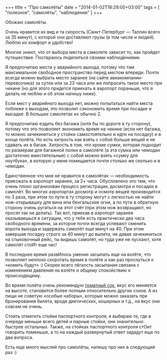 +++
title = "Про самолёты"
date = "2014-01-02T18:28:00+03:00"
tags = [
    "полезное",
    "самолёты",
    "наблюдения"
]
+++

Обожаю самолёты.

Очень нравится их вид и та скорость (Санкт-Петербург &mdash; Таллин всего за 35 минут), с которой они доставляют грузы (в том числе и людей). Люблю их комфорт и удобство!

Многие знают, что от выбора места в самолете зависит то, как пройдет путешествие. Постараюсь поделиться своими наблюдениями.&nbsp;

<!--more-->

Я предпочитаю места у аварийного выхода, потому что там максимальное свободное пространство перед местом впереди. Почти всегда можно выбрать место заранее (на сайте авиакомпании-перевозчика) за сутки или за 23 часа или же попросить такое место при чекине (но для этого придется приехать в аэропорт пораньше, что я делать не люблю и об этом напишу ниже).

Если мест у аварийного выхода нет, можно попытаться найти места поближе к выходам, это позволит сэкономить время при посадке и высадке. В больших самолетах их обычно 2.

Я предпочитаю ездить без багажа (хотя бы по дороге в ту сторону), потому что это позволяет экономить время на чекине (если нет багажа, то можно зачекиниться у стойки самостоятельно и идти на посадку) и в конце полёта. Но есть хитрость как взять с собой больше вещей и не сдавать их в багаж. Хитрость в том, что кроме сумки, которая подходит по размерам для багажной полки в самолёте (а эта сумка или чемодан достаточно вместительные) с собой можно взять &laquo;сумку для ноутбука&raquo;, в которую у меня помещается почти столько же сколько и в чемодан.

Единственное что мне не нравится в самолётах &mdash; необходимость приезжать в аэропорт заранее, за 2+ часа. Обусловлено это тем, что очень плохо организован процесс регистрации, досмотра и посадки в самолёт. Во многих аэропортах досмотр и осмотр вещей производится по 3 раза, при этом по пути в ту сторону могут с легкостью не найти нож-открывашку для вина или бенгальские огни, а по пути в обратную сторону очень ругаться на этот счёт (при этом нож возвращают, но просят так не делать). Так вот, приехав в аэропорт заранее оказываешься в ситуации, что у тебя есть практически два часа свободного времени, за которое почти всегда успевают сменить ворота выхода и задержать самолёт еще минут на 40. При этом завершая посадку строго за 40 минут до вылета, не давая зачекиниться на стыковочный рейс, ты видишь самолёт, но туда уже не пускают, хотя самолёт стоИт еще час!

В последнее время развИлось умение засыпать еще на взлёте, что позволяет неплохо скоротать время в полёте и как раз проснуться к &laquo;комить будут&raquo; :) Скорее всего лёгкость засыпания связана с изменением давления на взлёте и общему спокойствию к происходящему.

Во время полёта очень рекомендую [томатный сок](https://www.google.ru/search?q=томатный+сок+в+самолете), вкус его меняется на высоте, становится более полным относительно других соков. А из пищи не советую &laquo;особые наборы&raquo;, которые можно заказать при бронирования билета, вроде диетических, кошерных и т.д., на вкус они совсем не очень.

Стоить отметить стойки паспортного контроля, я выбираю те, где в очереди меньше всего детей и парные стойки, они значительно быстрее остальных. Также, на стойках паспортного контроля стОит говорить поменьше, а то на каждый развернутый ответ зададут еще по два вопроса.

Есть еще много мыслей про самолёты, напишу про них в следующий раз :)
